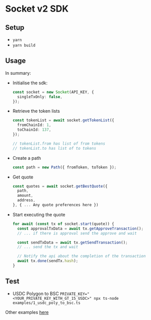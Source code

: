 # Socket v2 SDK

## Setup

- `yarn`
- `yarn build`

## Usage

In summary:

- Initialise the sdk:
  ```ts
  const socket = new Socket(API_KEY, {
    singleTxOnly: false,
  });
  ```
- Retrieve the token lists

  ```ts
  const tokenList = await socket.getTokenList({
    fromChainId: 1,
    toChainId: 137,
  });

  // tokenList.from has list of from tokens
  // tokenList.to has list of to tokens
  ```

- Create a path
  ```ts
  const path = new Path({ fromToken, toToken });
  ```
- Get quote
  ```ts
  const quotes = await socket.getBestQuote({
    path,
    amount,
    address,
  }, { ... Any quote preferences here })
  ```
- Start executing the quote

  ```ts
  for await (const tx of socket.start(quote)) {
    const approvalTxData = await tx.getApproveTransaction();
    // ... if there is approval send the approve and wait

    const sendTxData = await tx.getSendTransaction();
    // ... send the tx and wait

    // Notify the api about the completion of the transaction
    await tx.done(sendTx.hash);
  }
  ```

## Test

- USDC Polygon to BSC
  `PRIVATE_KEY="<YOUR_PRIVATE_KEY_WITH_GT_15_USDC>" npx ts-node examples/1_usdc_poly_to_bsc.ts`

Other examples [here](/examples/)
